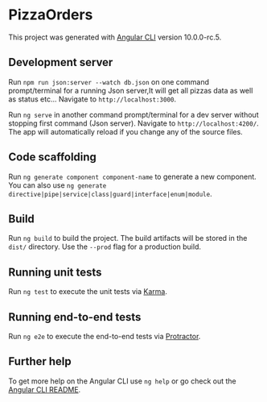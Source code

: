 # PizzaOrders

This project was generated with [Angular CLI](https://github.com/angular/angular-cli) version 10.0.0-rc.5.

## Development server
Run `npm run json:server --watch db.json` on one command prompt/terminal for a running Json server,It will get all pizzas data as well as status etc... Navigate to `http://localhost:3000`.

Run `ng serve` in another command prompt/terminal for a dev server without stopping first command (Json server). Navigate to `http://localhost:4200/`. The app will automatically reload if you change any of the source files.

## Code scaffolding

Run `ng generate component component-name` to generate a new component. You can also use `ng generate directive|pipe|service|class|guard|interface|enum|module`.

## Build

Run `ng build` to build the project. The build artifacts will be stored in the `dist/` directory. Use the `--prod` flag for a production build.

## Running unit tests

Run `ng test` to execute the unit tests via [Karma](https://karma-runner.github.io).

## Running end-to-end tests

Run `ng e2e` to execute the end-to-end tests via [Protractor](http://www.protractortest.org/).

## Further help

To get more help on the Angular CLI use `ng help` or go check out the [Angular CLI README](https://github.com/angular/angular-cli/blob/master/README.md).
